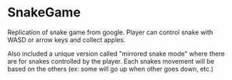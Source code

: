 # SnakeGame
Replication of snake game from google.
Player can control snake with WASD or arrow keys and collect apples. 

Also included a unique version called "mirrored snake mode" where there are for snakes controlled by the player. Each snakes movement will be based on the others (ex: some will go up when other goes down, etc.)
